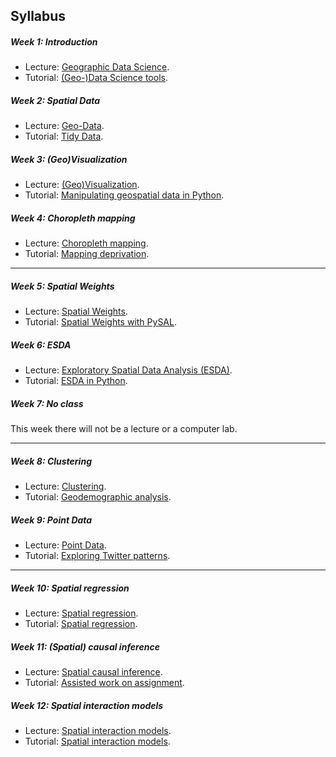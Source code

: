 
## Syllabus

##### Week 1: Introduction

* Lecture: [Geographic Data Science](notes/Class_01.html).
* Tutorial: [(Geo-)Data Science tools](labs/Lab_01.html).

##### Week 2: Spatial Data

* Lecture: [Geo-Data](notes/Class_02.html).
* Tutorial: [Tidy Data](labs/Lab_02.html).

##### Week 3: (Geo)Visualization

* Lecture: [(Geo)Visualization](notes/Class_03.html).
* Tutorial: [Manipulating geospatial data in Python](labs/Lab_03.html).

##### Week 4: Choropleth mapping

* Lecture: [Choropleth mapping](notes/Class_04.html).
* Tutorial: [Mapping deprivation](labs/Lab_04.html).

-----

##### Week 5: Spatial Weights

* Lecture: [Spatial Weights](notes/Class_05.html).
* Tutorial: [Spatial Weights with PySAL](labs/Lab_05.html).

##### Week 6: ESDA

* Lecture: [Exploratory Spatial Data Analysis (ESDA)](notes/Class_06.html).
* Tutorial: [ESDA in Python](labs/Lab_06.html).

##### Week 7: No class

This week there will not be a lecture or a computer lab. 

-----

##### Week 8: Clustering

<!---
[**ASSIGNMENT 1**](assignments/task_01.html) due at Noon on Monday, January
16th-2015.
-->

* Lecture: [Clustering](notes/Class_07.html).
* Tutorial: [Geodemographic analysis](labs/Lab_07.html).

##### Week 9: Point Data

* Lecture: [Point Data](notes/Class_08.html).
* Tutorial: [Exploring Twitter patterns](labs/Lab_08.html).

-----

##### Week 10: Spatial regression

* Lecture: [Spatial regression](notes/Class_11.html).
* Tutorial: [Spatial regression](labs/Lab_11.html).

##### Week 11: (Spatial) causal inference

* Lecture: [Spatial causal inference](notes/Class_12.html).
* Tutorial: [Assisted work on assignment](labs/Lab_12.html).

##### Week 12: Spatial interaction models

* Lecture: [Spatial interaction models](notes/Class_10.html).
* Tutorial: [Spatial interaction models](labs/Lab_10.html).

<!---
##### Week 13

[**ASSIGNMENT 2**](assignments/task_02.html) due at Noon on Monday, January 11th-2016.
-->
